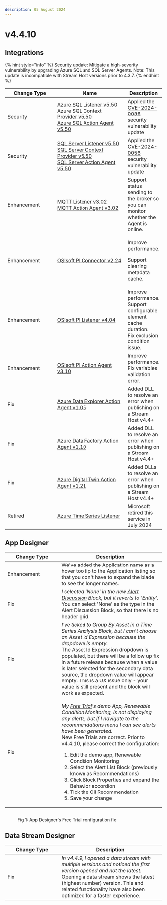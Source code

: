 ```yaml
---
description: 05 August 2024
---
```


# v4.4.10

## Integrations

{% hint style="info" %}
Security update: Mitigate a high-severity vulnerability by upgrading Azure SQL and SQL Server Agents. Note: This update is incompatible with Stream Host versions prior to 4.3.7.
{% endhint %}

<table><thead><tr><th width="155">Change Type</th><th width="250">Name</th><th>Description</th></tr></thead><tbody><tr><td>Security</td><td><a href="https://xmpro.gitbook.io/azure-sql">Azure SQL Listener v5.50<br>Azure SQL Context Provider v5.50<br>Azure SQL Action Agent v5.50</a></td><td>Applied the <a href="https://msrc.microsoft.com/update-guide/vulnerability/CVE-2024-0056">CVE-2024-0056 </a>security vulnerability update</td></tr><tr><td>Security</td><td><a href="https://xmpro.gitbook.io/sql-server">SQL Server Listener v5.50<br>SQL Server Context Provider v5.50<br>SQL Server Action Agent v5.50</a></td><td>Applied the <a href="https://msrc.microsoft.com/update-guide/vulnerability/CVE-2024-0056">CVE-2024-0056 </a>security vulnerability update</td></tr><tr><td>Enhancement</td><td><a href="https://xmpro.gitbook.io/mqtt/">MQTT Listener v3.02<br>MQTT Action Agent v3.02</a></td><td>Support status sending to the broker so you can monitor whether the Agent is online.</td></tr><tr><td>Enhancement</td><td><a href="https://xmpro.gitbook.io/osisoft-pi-connector/">OSIsoft PI Connector v2.24</a></td><td><p>Improve performance.</p><p>Support clearing metadata cache.</p></td></tr><tr><td>Enhancement</td><td><a href="https://xmpro.gitbook.io/osisoft-pi">OSIsoft PI Listener v4.04<br></a></td><td>Improve performance.<br>Support configurable element cache duration.<br>Fix exclusion condition issue.</td></tr><tr><td>Enhancement</td><td><a href="https://xmpro.gitbook.io/osisoft-pi">OSIsoft PI Action Agent v3.10</a></td><td>Improve performance.<br>Fix variables validation error.</td></tr><tr><td>Fix</td><td><a href="https://xmpro.gitbook.io/azure-data-explorer">Azure Data Explorer Action Agent v1.05</a></td><td>Added DLL to resolve an error when publishing on a Stream Host v4.4+</td></tr><tr><td>Fix</td><td><a href="https://xmpro.gitbook.io/azure-data-factory/">Azure Data Factory Action Agent v1.10</a></td><td>Added DLL to resolve an error when publishing on a Stream Host v4.4+</td></tr><tr><td>Fix</td><td><a href="https://xmpro.gitbook.io/azure-digital-twin/">Azure Digital Twin Action Agent v1.21</a></td><td>Added DLLs to resolve an error when publishing on a Stream Host v4.4+</td></tr><tr><td>Retired</td><td><a href="https://xmpro.gitbook.io/azure-time-series/">Azure Time Series Listener</a></td><td>Microsoft <a href="https://azure.microsoft.com/en-au/updates/we-re-retiring-azure-time-series-insights-on-7-july-2024-transition-to-azure-data-explorer/">retired</a> this service in July 2024</td></tr></tbody></table>

## App Designer

<table><thead><tr><th width="157">Change Type</th><th>Description</th></tr></thead><tbody><tr><td>Enhancement</td><td>We've added the Application name as a hover tooltip to the Application listing so that you don't have to expand the blade to see the longer names.</td></tr><tr><td>Fix</td><td><em>I selected 'None' in the new</em> <a href="../blocks-toolbox/recommendations/recommendation-alert-discussion.md#type"><em>Alert Discussion</em></a> <em>Block, but it reverts to 'Entity'.</em><br>You can select 'None' as the type in the Alert Discussion Block, so that there is no header grid. </td></tr><tr><td>Fix</td><td><em>I've ticked to Group By Asset in a Time Series Analysis Block, but I can't choose an Asset Id Expression because the dropdown is empty.</em><br>The Asset Id Expression dropdown is populated, but there will be a follow up fix in a future release because when a value is later selected for the secondary data source, the dropdown value will appear empty. This is a UX issue only - your value is still present and the block will work as expected.</td></tr><tr><td>Fix</td><td><p><em>My</em> <a href="../getting-started/free-trial.md"><em>Free Trial</em></a><em>'s demo App, Renewable Condition Monitoring, is not displaying any alerts, but if I navigate to the recommendations menu I can see alerts have been generated.</em><br>New Free Trials are correct. Prior to v4.4.10, please correct the configuration:</p><ol><li>Edit the demo app, Renewable Condition Monitoring</li><li>Select the Alert List Block (previously known as Recommendations)</li><li>Click Block Properties and expand the Behavior accordion</li><li>Tick the Oil Recommendation</li><li>Save your change</li></ol></td></tr></tbody></table>

<figure><img src="../.gitbook/assets/v4.4.10 Free Trial Fix.png" alt=""><figcaption><p>Fig 1: App Designer's Free Trial configuration fix</p></figcaption></figure>

## Data Stream Designer

<table><thead><tr><th width="157">Change Type</th><th>Description</th></tr></thead><tbody><tr><td>Fix</td><td><em>In v4.4.9, I opened a data stream with multiple versions and noticed the first version opened and not the latest.</em><br>Opening a data stream shows the latest (highest number) version. This and related functionality have also been optimized for a faster experience.</td></tr></tbody></table>
